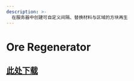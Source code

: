 ```yaml
---
description: >-
  在服务器中创建可自定义间隔、替换材料与区域的方块再生
---
```


# Ore Regenerator

## [此处下载](https://www.spigotmc.org/resources/71743/)


